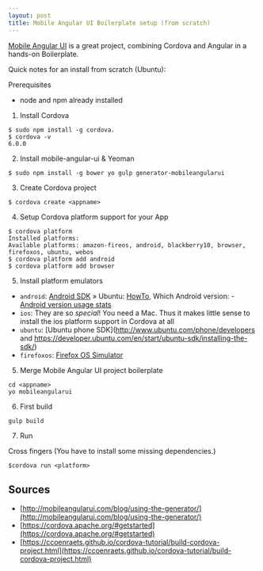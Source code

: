 ```yaml
---
layout: post
title: Mobile Angular UI Boilerplate setup (from scratch)
---
```


[Mobile Angular UI](http://mobileangularui.com/) is a great project, combining Cordova and Angular in a hands-on Boilerplate.

Quick notes for  an install from scratch (Ubuntu):

Prerequisites

 * node and npm already installed

1. Install Cordova

```
$ sudo npm install -g cordova.
$ cordova -v
6.0.0
```

2. Install mobile-angular-ui & Yeoman

```
$ sudo npm install -g bower yo gulp generator-mobileangularui
```

3. Create Cordova project

```
$ cordova create <appname>
```

4. Setup Cordova platform support for your App

```
$ cordova platform
Installed platforms:
Available platforms: amazon-fireos, android, blackberry10, browser, firefoxos, ubuntu, webos
$ cordova platform add android
$ cordova platform add browser
```

5. Install platform emulators

* `android`: [Android SDK](http://developer.android.com/sdk/installing/index.html) &raquo; Ubuntu: [HowTo](http://www.unixmen.com/install-android-sdk-ubuntu-14-04/), Which Android version: - [Android version usage stats](http://www.appbrain.com/stats/top-android-sdk-versions)
* `ios`: They are so *special*! You need a Mac. Thus it makes little sense to install the ios platform support in Cordova at all
* `ubuntu`: [Ubuntu phone SDK](http://www.ubuntu.com/phone/developers and https://developer.ubuntu.com/en/start/ubuntu-sdk/installing-the-sdk/)
* `firefoxos`: [Firefox OS Simulator](https://developer.mozilla.org/en/docs/Tools/Firefox_OS_Simulator)

5. Merge Mobile Angular UI project boilerplate

```
cd <appname>
yo mobileangularui
```

6. First build

```
gulp build
```

7. Run

Cross fingers (You have to install some missing dependencies.)

```
$cordova run <platform>
```

## Sources

 * [http://mobileangularui.com/blog/using-the-generator/](http://mobileangularui.com/blog/using-the-generator/)
 * [https://cordova.apache.org/#getstarted](https://cordova.apache.org/#getstarted)
 * [https://ccoenraets.github.io/cordova-tutorial/build-cordova-project.html](https://ccoenraets.github.io/cordova-tutorial/build-cordova-project.html)
